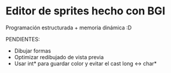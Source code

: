 Editor de sprites hecho con BGI
================================================================================
Programación estructurada + memoria dinámica :D

PENDIENTES:
- Dibujar formas
- Optimizar redibujado de vista previa
- Usar int* para guardar color y evitar el cast long <-> char* 